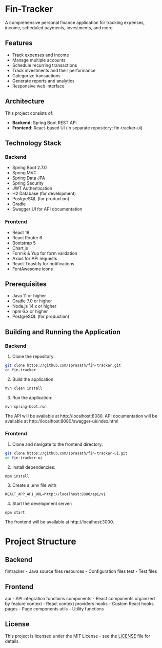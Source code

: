 # Fin-Tracker

A comprehensive personal finance application for tracking expenses, income, scheduled payments, investments, and more.

## Features

- Track expenses and income
- Manage multiple accounts
- Schedule recurring transactions
- Track investments and their performance
- Categorize transactions
- Generate reports and analytics
- Responsive web interface

## Architecture

This project consists of:
- **Backend**: Spring Boot REST API
- **Frontend**: React-based UI (in separate repository: fin-tracker-ui)

## Technology Stack

### Backend
- Spring Boot 2.7.0
- Spring MVC
- Spring Data JPA
- Spring Security
- JWT Authentication
- H2 Database (for development)
- PostgreSQL (for production)
- Gradle
- Swagger UI for API documentation

### Frontend
- React 18
- React Router 6
- Bootstrap 5
- Chart.js
- Formik & Yup for form validation
- Axios for API requests
- React-Toastify for notifications
- FontAwesome icons

## Prerequisites

- Java 11 or higher
- Gradle 7.0 or higher
- Node.js 14.x or higher
- npm 6.x or higher
- PostgreSQL (for production)

## Building and Running the Application

### Backend

1. Clone the repository:
```bash
git clone https://github.com/sprasath/fin-tracker.git
cd fin-tracker
```
2. Build the application:
```bash
mvn clean install
```
3. Run the application:
```bash
mvn spring-boot:run
```
The API will be available at http://localhost:8080. API documentation will be available at http://localhost:8080/swagger-ui/index.html

### Frontend

1. Clone and navigate to the frontend directory:
```bash
git clone https://github.com/sprasath/fin-tracker-ui.git
cd fin-tracker-ui
```
2. Install dependencies:
```bash
npm install
```

3. Create a .env file with:
```markdown
REACT_APP_API_URL=http://localhost:8080/api/v1
```

4. Start the development server:
```bash
npm start
```
The frontend will be available at http://localhost:3000.

# Project Structure
## Backend
fintracker - Java source files
resources - Configuration files
test - Test files
## Frontend
api - API integration functions
components - React components organized by feature
context - React context providers
hooks - Custom React hooks
pages - Page components
utils - Utility functions
## License
This project is licensed under the MIT License - see the [LICENSE](LICENSE) file for details.

